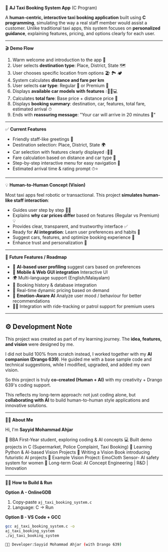 🚖 **AJ Taxi Booking System App** (C Program)

A **human-centric, interactive taxi booking application** built using **C programming**, simulating the way a real staff member would assist a 
customer.
Unlike traditional taxi apps, this system focuses on **personalized guidance**, explaining features, pricing, and options clearly for each user.

----

🎬 **Demo Flow**

1. Warm welcome and introduction to the app 👋
2. User selects **destination type**: Place, District, State  🗺 
3. User chooses specific location from options 🏖 🏞 🏕  
4. System calculates **distance and fare per km**
5. User selects **car type**: Regular 🚗 or Premium 🚙
6. Displays **available car models with features** 💧📰💊💻
7. Calculates **total fare**: Base price + distance price 🧮
8. Displays **booking summary**: destination, car, features, total fare, estimated arrival ⏱
9. Ends with **reassuring message**: "Your car will arrive in 20 minutes 🚖"

----

✅ **Current Features**

- Friendly staff-like greetings 👋
- Destination selection: Place, District, State 🌍
- Car selection with features clearly displayed 💧📰💊
- Fare calculation based on distance and car type 🧮
- Step-by-step interactive menu for easy navigation 📁
- Estimated arrival time & rating prompt ⏱⭐

----

💡 **Human-to-Human Concept (Vision)**

Most taxi apps feel robotic or transactional.
This project **simulates human-like staff interaction**:

- Guides user step by step 👨‍💼
- Explains **why car prices differ** based on features (Regular vs Premium) 💡
- Provides clear, transparent, and trustworthy interface ✅
- Ready for **AI integration**: Learn user preferences and habits 🧠
- Suggest cars, features, and optimize booking experience 🤖
- Enhance trust and personalization 🤝

----

🚀 **Future Features / Roadmap**

- 🔔 **AI-based user profiling** suggest cars based on preferences
- 📱 **Mobile & Web GUI integration** Interactive UI
- 🌍 Multi-language support (English/Malayalam)
- 🧾 Booking history & database integration
- 📡 Real-time dynamic pricing based on demand
- 🧠 **Emotion-Aware AI** Analyze user mood / behaviour for better recommendations
- 👮‍♂️ Integration with ride-tracking or patrol support for premium users

----

## ⚙ Development Note

This project was created as part of my learning journey. The **idea, features, and vision** were designed by me.

I did not build 100% from scratch instead, I worked together with my **AI companion (Drango 639)**. He guided me with a base sample code and technical
suggestions, while I modified, upgraded, and added my own vision.

So this project is truly **co-created (Human + AI)** with my creativity + Drango 639's coding support.

This reflects my long-term approach: not just coding alone, but **collaborating with AI** to build human-to-human style applications and innovative
solutions.

----

👨‍💻 **About Me**

Hi, I'm **Sayyid Mohammad Ahjar**

📘 BBA First-Year student, exploring coding & AI concepts
💻 Built demo projects in C (Supermarket, Police Complaint, Taxi Booking)
🐍 Learning Python & AI-based Vision Projects
🚀 Writing a Vision Book introducing futuristic AI projects
🔹 Example Vision Project: EmoCloth Sensor- AI safety system for women
🎯 Long-term Goal: AI Concept Engineering | R&D | Innovation

----

👨‍💻 **How to Build & Run**

**Option A - OnlineGDB**
1. Copy-paste `aj_taxi_booking_system.c`
2. Language: C -> Run

**Option B - VS Code + GCC**
```bash
gcc aj_taxi_booking_system.c -o
aj_taxi_booking_system
./aj_taxi_booking_system

👨‍💻 Developer:Sayyid Mohammad Ahjar (with Drango 639)

